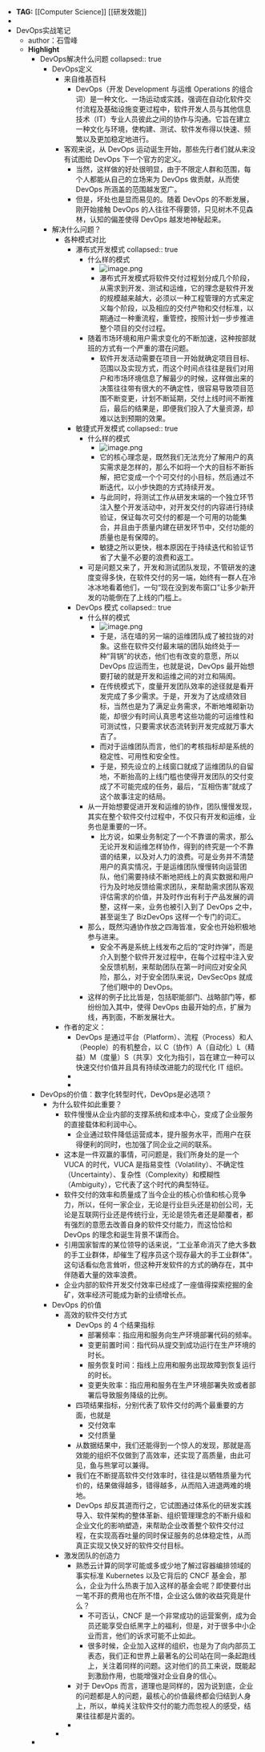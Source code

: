 - **TAG:** [[Computer Science]] [[研发效能]]
-
- DevOps实战笔记
	- author：石雪峰
	- **Highlight**
		- DevOps解决什么问题
		  collapsed:: true
			- DevOps定义
				- 来自维基百科
					- DevOps（开发 Development 与运维 Operations 的组合词）是一种文化、一场运动或实践，强调在自动化软件交付流程及基础设施变更过程中，软件开发人员与其他信息技术（IT）专业人员彼此之间的协作与沟通。它旨在建立一种文化与环境，使构建、测试、软件发布得以快速、频繁以及更加稳定地进行。
				- 客观来说，从 DevOps 运动诞生开始，那些先行者们就从来没有试图给 DevOps 下一个官方的定义。
					- 当然，这样做的好处很明显，由于不限定人群和范围，每个人都能从自己的立场来为 DevOps 做贡献，从而使 DevOps 所涵盖的范围越发宽广。
					- 但是，坏处也是显而易见的。随着 DevOps 的不断发展，刚开始接触 DevOps 的人往往不得要领，只见树木不见森林，认知的偏差使得 DevOps 越发地神秘起来。
			- 解决什么问题？
				- 各种模式对比
					- 瀑布式开发模式
					  collapsed:: true
						- 什么样的模式
							- ![image.png](../assets/image_1641735637457_0.png)
							- 瀑布式开发模式将软件交付过程划分成几个阶段，从需求到开发、测试和运维，它的理念是软件开发的规模越来越大，必须以一种工程管理的方式来定义每个阶段，以及相应的交付产物和交付标准，以期通过一种重流程，重管控，按照计划一步步推进整个项目的交付过程。
						- 随着市场环境和用户需求变化的不断加速，这种按部就班的方式有一个严重的潜在问题。
							- 软件开发活动需要在项目一开始就确定项目目标、范围以及实现方式，而这个时间点往往是我们对用户和市场环境信息了解最少的时候，这样做出来的决策往往带有很大的不确定性，很容易导致项目范围不断变更，计划不断延期，交付上线时间不断推后，最后的结果是，即便我们投入了大量资源，却难以达到预期的效果。
					- 敏捷式开发模式
					  collapsed:: true
						- 什么样的模式
							- ![image.png](../assets/image_1641735647348_0.png)
							- 它的核心理念是，既然我们无法充分了解用户的真实需求是怎样的，那么不如将一个大的目标不断拆解，把它变成一个个可交付的小目标，然后通过不断迭代，以小步快跑的方式持续开发。
							- 与此同时，将测试工作从研发末端的一个独立环节注入整个开发活动中，对开发交付的内容进行持续验证，保证每次可交付的都是一个可用的功能集合，并且由于质量内建在研发环节中，交付功能的质量也是有保障的。
							- 敏捷之所以更快，根本原因在于持续迭代和验证节省了大量不必要的浪费和返工。
						- 可是问题又来了，开发和测试团队发现，不管研发的速度变得多快，在软件交付的另一端，始终有一群人在冷冰冰地看着他们，一句“现在没到发布窗口”让多少新开发的功能倒在了上线的门槛上。
					- DevOps 模式
					  collapsed:: true
						- 什么样的模式
							- ![image.png](../assets/image_1641735843733_0.png)
							- 于是，活在墙的另一端的运维团队成了被拉拢的对象。这些在软件交付最末端的团队始终处于一种“背锅”的状态，他们也有改变的意愿，所以 DevOps 应运而生，也就是说，DevOps 最开始想要打破的就是开发和运维之间的对立和隔阂。
							- 在传统模式下，度量开发团队效率的途径就是看开发完成了多少需求。于是，开发为了达成绩效目标，当然也是为了满足业务需求，不断地堆砌新功能，却很少有时间认真思考这些功能的可运维性和可测试性，只要需求状态流转到开发完成就万事大吉了。
							- 而对于运维团队而言，他们的考核指标却是系统的稳定性、可用性和安全性。
							- 于是，预先设立的上线窗口就成了运维团队的自留地，不断抬高的上线门槛也使得开发团队的交付变成了不可能完成的任务，最后，“互相伤害”就成了这个故事注定的结局。
						- 从一开始想要促进开发和运维的协作，团队慢慢发现，其实在整个软件交付过程中，不仅只有开发和运维，业务也是重要的一环。
							- 比方说，如果业务制定了一个不靠谱的需求，那么无论开发和运维怎样协作，得到的终究是一个不靠谱的结果，以及对人力的浪费。可是业务并不清楚用户的真实情况，于是运维团队慢慢转向运营团队，他们需要持续不断地把线上的真实数据和用户行为及时地反馈给需求团队，来帮助需求团队客观评估需求的价值，并及时作出有利于产品发展的调整，这样一来，业务也被引入到了 DevOps 之中，甚至诞生了 BizDevOps 这样一个专门的词汇。
						- 那么，既然沟通协作放之四海皆准，安全也开始积极地参与进来。
							- 安全不再是系统上线发布之后的“定时炸弹”，而是介入到整个软件开发过程中，在每个过程中注入安全反馈机制，来帮助团队在第一时间应对安全风险，那么，对于安全团队来说，DevSecOps 就成了他们眼中的 DevOps。
						- 这样的例子比比皆是，包括职能部门、战略部门等，都纷纷加入其中，使得 DevOps 由最开始的点，扩展为线，再到面，不断发展壮大。
				- 作者的定义：
					- DevOps 是通过平台（Platform）、流程（Process）和人（People）的有机整合，以 C（协作）A（自动化）L（精益）M（度量）S（共享）文化为指引，旨在建立一种可以快速交付价值并且具有持续改进能力的现代化 IT 组织。
					-
					-
		- DevOps的价值：数字化转型时代，DevOps是必选项？
			- 为什么软件如此重要？
				- 软件慢慢从企业内部的支撑系统和成本中心，变成了企业服务的直接载体和利润中心。
					- 企业通过软件降低运营成本，提升服务水平，而用户在获得便利的同时，也加强了同企业之间的联系。
				- 这本是一件双赢的事情，可问题是，我们所身处的是一个 VUCA 的时代，VUCA 是指易变性（Volatility）、不确定性（Uncertainty）、复杂性（Complexity）和模糊性（Ambiguity），它代表了这个时代的典型特征。
				- 软件交付的效率和质量成了当今企业的核心价值和核心竞争力，所以，任何一家企业，无论是行业巨头还是初创公司，无论是互联网行业还是传统行业，无论是领先者还是颠覆者，都有强烈的意愿去改善自身的软件交付能力，而这恰恰和 DevOps 的理念和诞生背景不谋而合。
				- 引用国家智库的某位领导的话来说，“工业革命消灭了绝大多数的手工业群体，却催生了程序员这个现存最大的手工业群体”。这句话看似危言耸听，但这种开发软件的方式的确存在，其中伴随着大量的效率浪费。
				- 企业内部的软件开发交付效率已经成了一座值得探索挖掘的金矿，效率经济可能成为新的业绩增长点。
			- DevOps 的价值
				- 高效的软件交付方式
					- DevOps 的 4 个结果指标
						- 部署频率：指应用和服务向生产环境部署代码的频率。
						- 变更前置时间：指代码从提交到成功运行在生产环境的时长。
						- 服务恢复时间：指线上应用和服务出现故障到恢复运行的时长。
						- 变更失败率：指应用和服务在生产环境部署失败或者部署后导致服务降级的比例。
					- 四项结果指标，分别代表了软件交付的两个最重要的方面，也就是
						- 交付效率
						- 交付质量
					- 从数据结果中，我们还能得到一个惊人的发现，那就是高效能的组织不仅做到了高效率，还实现了高质量，由此可见，鱼与熊掌可以兼得。
					- 我们在不断提高软件交付效率时，往往是以牺牲质量为代价的，结果做得越多，错得越多，从而陷入进退两难的境地。
					- DevOps 却反其道而行之，它试图通过体系化的研发实践导入、软件架构的整体革新、组织管理理念的不断升级和企业文化的影响塑造，来帮助企业改善整个软件交付过程，在实现高吞吐量的同时保证服务的总体稳定性，从而真正实现又快又好的软件交付目标。
				- 激发团队的创造力
					- 熟悉云计算的同学可能或多或少地了解过容器编排领域的事实标准 Kubernetes 以及它背后的 CNCF 基金会，那么，企业为什么热衷于加入这样的基金会呢？即使要付出一笔不菲的费用也在所不惜，企业这么做的收益究竟是什么？
						- 不可否认，CNCF 是一个非常成功的运营案例，成为会员还能享受白纸黑字上的福利，但是，对于很多中小企业而言，他们的诉求可能不止如此。
						- 很多时候，企业加入这样的组织，也是为了向内部员工表态，我们正和世界上最著名的公司站在同一条起跑线上，关注着同样的问题。这对他们的员工来说，既能起到激励作用，也能增强对企业自身的信心。
					- 对于 DevOps 而言，道理也是同样的，因为说到底，企业的问题都是人的问题，最核心的价值最终都会归结到人身上，所以，单纯关注软件交付的能力而忽视人的感受，结果往往都是片面的。
					-
				-
		-